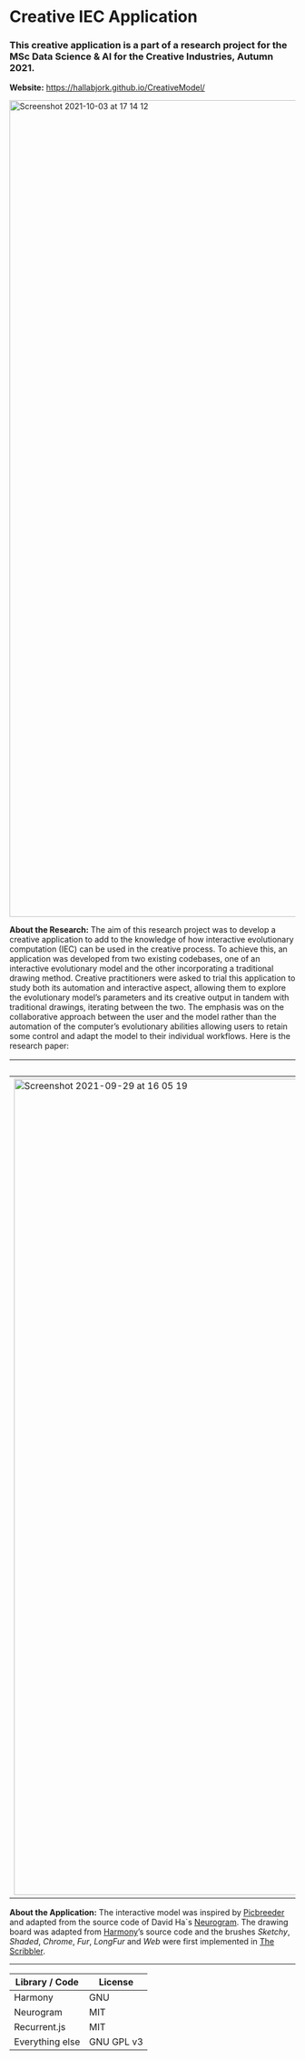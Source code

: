 # Creative IEC Application 
### This creative application is a part of a research project for the MSc Data Science & AI for the Creative Industries, Autumn 2021.

**Website:** https://hallabjork.github.io/CreativeModel/

<img width="1436" alt="Screenshot 2021-10-03 at 17 14 12" src="https://user-images.githubusercontent.com/61651233/135762984-d0a046ba-cff5-4214-b0ff-f1347fe45119.png">

**About the Research:** The aim of this research project was to develop a creative application to add to the knowledge of how interactive evolutionary computation (IEC) can be used in the creative process. To achieve this, an application was developed from two existing codebases, one of an interactive evolutionary model and the other incorporating a traditional drawing method. Creative practitioners were asked to trial this application to study both its automation and interactive aspect, allowing them to explore the evolutionary model’s parameters and its creative output in tandem with traditional drawings, iterating between the two. The emphasis was on the collaborative approach between the user and the model rather than the automation of the computer’s evolutionary abilities allowing users to retain some control and adapt the model to their individual workflows. Here is the research paper: 


| Example #1    | Example #2    | Example #3    |
| ------------- | ------------- | ------------- |
| <img width="1435" alt="Screenshot 2021-09-29 at 16 05 19" src="https://user-images.githubusercontent.com/61651233/135302786-f7b447aa-5e47-4e1d-b8e4-7fa4c8f7cf53.png">  | <img width="1438" alt="Screenshot 2021-09-29 at 16 14 36" src="https://user-images.githubusercontent.com/61651233/135302799-f4b9d955-8b80-49d2-8c84-026234cc12bb.png">  | <img width="1436" alt="Screenshot 2021-10-03 at 17 21 29" src="https://user-images.githubusercontent.com/61651233/135762988-769b1e46-a335-4b86-9c32-f65188aa3669.png"> |


**About the Application:** The interactive model was inspired by <a href="https://nbenko1.github.io/#/" target="_blank">Picbreeder</a> and adapted from the source code of David Ha`s <a href="https://blog.otoro.net/2015/07/31/neurogram/" target="_blank">Neurogram</a>. The drawing board was adapted from <a href="https://github.com/mrdoob/harmony" target="_blank">Harmony</a>’s source code and the brushes <em>Sketchy</em>, <em>Shaded</em>, <em>Chrome</em>, <em>Fur</em>, <em>LongFur</em> and <em>Web</em> were first implemented in <a href="http://www.zefrank.com/scribbler/" target="_blank">The Scribbler</a>.  

***

| Library / Code  | License       |
| -------------   | ------------- |
| Harmony         | GNU           |
| Neurogram       | MIT           | 
| Recurrent.js    | MIT           | 
| Everything else | GNU GPL v3    | 

